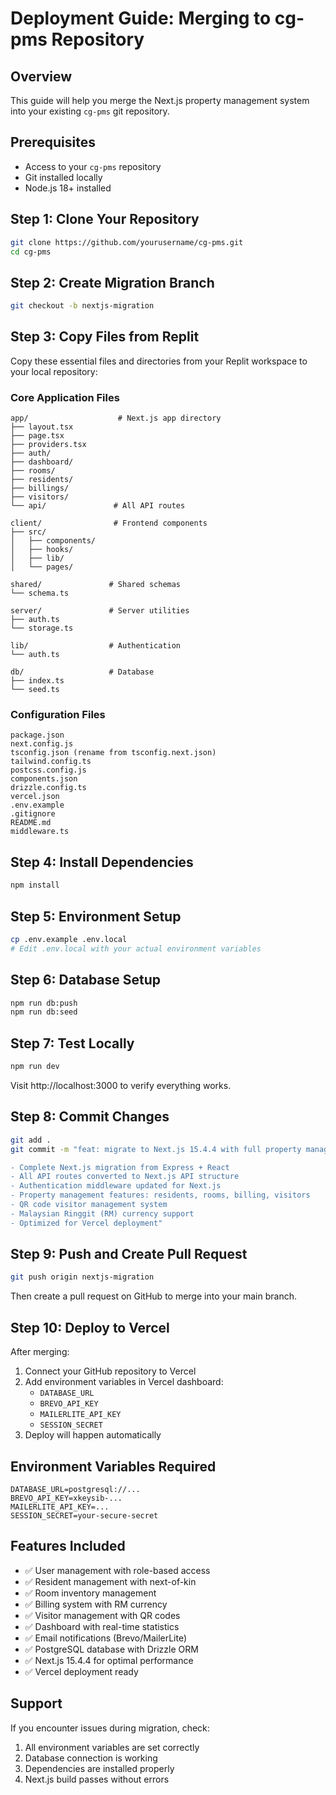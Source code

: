 # Deployment Guide: Merging to cg-pms Repository

## Overview
This guide will help you merge the Next.js property management system into your existing `cg-pms` git repository.

## Prerequisites
- Access to your `cg-pms` repository
- Git installed locally
- Node.js 18+ installed

## Step 1: Clone Your Repository
```bash
git clone https://github.com/yourusername/cg-pms.git
cd cg-pms
```

## Step 2: Create Migration Branch
```bash
git checkout -b nextjs-migration
```

## Step 3: Copy Files from Replit
Copy these essential files and directories from your Replit workspace to your local repository:

### Core Application Files
```
app/                    # Next.js app directory
├── layout.tsx
├── page.tsx
├── providers.tsx
├── auth/
├── dashboard/
├── rooms/
├── residents/
├── billings/
├── visitors/
└── api/               # All API routes

client/                # Frontend components
├── src/
│   ├── components/
│   ├── hooks/
│   ├── lib/
│   └── pages/

shared/               # Shared schemas
└── schema.ts

server/               # Server utilities
├── auth.ts
└── storage.ts

lib/                  # Authentication
└── auth.ts

db/                   # Database
├── index.ts
└── seed.ts
```

### Configuration Files
```
package.json
next.config.js
tsconfig.json (rename from tsconfig.next.json)
tailwind.config.ts
postcss.config.js
components.json
drizzle.config.ts
vercel.json
.env.example
.gitignore
README.md
middleware.ts
```

## Step 4: Install Dependencies
```bash
npm install
```

## Step 5: Environment Setup
```bash
cp .env.example .env.local
# Edit .env.local with your actual environment variables
```

## Step 6: Database Setup
```bash
npm run db:push
npm run db:seed
```

## Step 7: Test Locally
```bash
npm run dev
```
Visit http://localhost:3000 to verify everything works.

## Step 8: Commit Changes
```bash
git add .
git commit -m "feat: migrate to Next.js 15.4.4 with full property management system

- Complete Next.js migration from Express + React
- All API routes converted to Next.js API structure
- Authentication middleware updated for Next.js
- Property management features: residents, rooms, billing, visitors
- QR code visitor management system
- Malaysian Ringgit (RM) currency support
- Optimized for Vercel deployment"
```

## Step 9: Push and Create Pull Request
```bash
git push origin nextjs-migration
```

Then create a pull request on GitHub to merge into your main branch.

## Step 10: Deploy to Vercel
After merging:
1. Connect your GitHub repository to Vercel
2. Add environment variables in Vercel dashboard:
   - `DATABASE_URL`
   - `BREVO_API_KEY`
   - `MAILERLITE_API_KEY`
   - `SESSION_SECRET`
3. Deploy will happen automatically

## Environment Variables Required
```
DATABASE_URL=postgresql://...
BREVO_API_KEY=xkeysib-...
MAILERLITE_API_KEY=...
SESSION_SECRET=your-secure-secret
```

## Features Included
- ✅ User management with role-based access
- ✅ Resident management with next-of-kin
- ✅ Room inventory management
- ✅ Billing system with RM currency
- ✅ Visitor management with QR codes
- ✅ Dashboard with real-time statistics
- ✅ Email notifications (Brevo/MailerLite)
- ✅ PostgreSQL database with Drizzle ORM
- ✅ Next.js 15.4.4 for optimal performance
- ✅ Vercel deployment ready

## Support
If you encounter issues during migration, check:
1. All environment variables are set correctly
2. Database connection is working
3. Dependencies are installed properly
4. Next.js build passes without errors